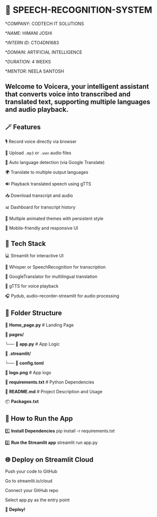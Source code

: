 # 🎤 SPEECH-RECOGNITION-SYSTEM

**COMPANY*: CODTECH IT SOLUTIONS

**NAME*: HIMANI JOSHI

**INTERN ID*: CTO4DN1683

**DOMAIN*: ARTIFICIAL INTELLIGENCE

**DURATION*: 4 WEEKS

**MENTOR*: NEELA SANTOSH


## Welcome to Voicera, your intelligent assistant that converts voice into transcribed and translated text, supporting multiple languages and audio playback. 

## 🪄 Features

 🎙️ Record voice directly via browser
 
 📁 Upload `.mp3` or `.wav` audio files
 
 🧠 Auto language detection (via Google Translate)
 
 🌍 Translate to multiple output languages
 
 🔊 Playback translated speech using gTTS
 
 📥 Download transcript and audio
 
 📊 Dashboard for transcript history
 
 🎨 Multiple animated themes with persistent style
 
 📱 Mobile-friendly and responsive UI


## 🧠 Tech Stack

💻 Streamlit for interactive UI

📨 Whisper or SpeechRecognition for transcription

🔄 GoogleTranslator for multilingual translation

📢 gTTS for voice playback

🎧 Pydub, audio-recorder-streamlit for audio processing




## 📂 Folder Structure


📜 **Home_page.py**             # Landing Page

📰 **pages/**
   
   └── 📝 **app.py**            # App Logic

 🔮 **.streamlit/**
  
   └── 📎 **config.toml**

🔖 **logo.png**                 # App logo

🎼 **requirements.txt**         # Python Dependencies

📓 **README.md**                # Project Description and Usage

📦 **Packages.txt**


## 📱 How to Run the App

1️⃣ **Install Dependencies**
pip install -r requirements.txt

2️⃣ **Run the Streamlit app**
streamlit run app.py


## 🌐 Deploy on Streamlit Cloud

Push your code to GitHub

Go to streamlit.io/cloud

Connect your GitHub repo

Select app.py as the entry point

🚀 **Deploy!**
